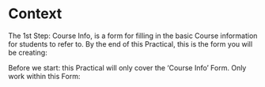# Context

The 1st Step: Course Info, is a form for filling in the basic Course information for students to refer to. By the end of this Practical, this is the form you will be creating:





Before we start: this Practical will only cover the ‘Course Info’ Form. Only work within this Form:





